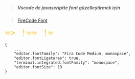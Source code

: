 >##### Vscode de javascriptte font güzelleştirmek için

>  [FireCode Font](https://fonts.google.com/specimen/Fira+Code)

<link rel="stylesheet" href="css/firecode.css" />

<span style="color: #f2cf4a; font-family: Fira Code Medium, monospace; font-size: 2em;"> => </span>
<span style="color: #f2cf4a; font-family: Fira Code Medium, monospace; font-size: 2em;"> !== </span>
<span style="color: #f2cf4a; font-family: Fira Code Medium, monospace; font-size: 2em;"> != </span>

>   
    {
        ...
        "editor.fontFamily": "Fira Code Medium, monospace",
        "editor.fontLigatures": true,
        "terminal.integrated.fontFamily": "monospace",
        "editor.fontSize": 13
    }